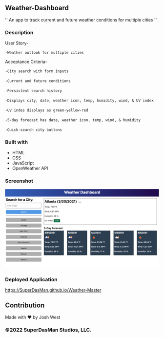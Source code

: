 ## Weather-Dashboard ##
'' An app to track current and future weather conditions for multiple cities ''

### Description
User Story-

	-Weather outlook for multiple cities

Acceptance Criteria-

	-City search with form inputs

	-Current and future conditions

	-Persistent search history

	-Displays city, date, weather icon, temp, humidity, wind, & UV index

	-UV indes displays as green-yellow-red 

	-5-day forecast has date, weather icon, temp, wind, & humidity

	-Quick-search city buttons

### Built with
- HTML
- CSS
- JavaScript
- OpenWeather API

### Screenshot
<img src="./assets/images/06-server-side-apis-homework-demo.png" />


### Deployed Application
https://SuperDasMan.github.io/Weather-Master

## Contribution
Made with ❤️ by Josh West

### ©️2022 SuperDasMan Studios, LLC.
